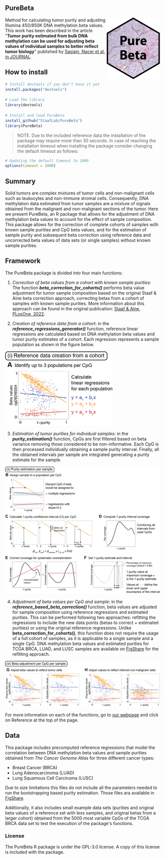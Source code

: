 ## PureBeta

<a href="https://staaflab.github.io/PureBeta/"><img src="man/figures/logo.png" align="right" height="200" alt="PureBeta website" /></a>

Method for calculating tumor purity and adjusting Illumina 450/850K DNA methylation beta values. This work has been described in the article "**Tumor purity estimated from bulk DNA methylation can be used for adjusting beta values of individual samples to better reflect tumor biology**" published by [Sasiain, Nacer et al. in *JOURNAL*](LINK).

## How to install

```R
# Install devtools if you don't have it yet
install.packages("devtools")

# Load the library
library(devtools)

# Install and load PureBeta
install_github("StaafLab/PureBeta")
library(PureBeta)
```

> NOTE. Due to the included reference data the installation of the package may require more than 30 seconds. In case of reaching the installation timeout when installing the package consider changing the default timeout as follows:
``` R
# Updating the default timeout to 1000
options(timeout = 1000)
```

## Summary

Solid tumors are complex mixtures of tumor cells and non-malignant cells such 
as leukocytes and non-immune stromal cells. Consequently, DNA methylation data estimated
from tumor samples are a mixture of signals obtained from the malignant and
non-malignant sections of the tumor. Here we present PureBeta, an R package that allows
for the adjustment of DNA methylation beta values to account for the effect of sample
composition. This package allows for the correction of complete cohorts of samples with
known sample purities and CpG beta values, and for the estimation of sample purity and subsequent beta correction using reference data and uncorrected beta values of data sets (or single samples)
without known sample purities. 

## Framework
The PureBeta package is divided into four main functions:

1. *Correction of beta values from a cohort with known sample purities*: The function ***beta_correction_for_cohorts()*** performs beta value adjustment for tumor sample composition based on the original Staaf & Aine beta correction approach, correcting betas from a cohort of samples with known sample purities. More information about this approach can be found in the original publication: [Staaf & Aine, PLosOne, 2022](https://doi.org/10.1371/journal.pone.0265557).

2. *Creation of reference data from a cohort*: in the ***reference_regressions_generator()*** function, reference linear regressions are calculated based on DNA methylation beta values and tumor purity estimates of a cohort. Each regression represents a sample population as shown in the figure below.

<img src="./man/figures/module1.png" width="350">
</p>

3. *Estimation of tumor purities for individual samples*: in the ***purity_estimation()*** function, CpGs are first filtered based on beta variance removing those considered to be non-informative. Each CpG is then processed individually obtaining a sample purity interval. Finally, all the obtained intervals per sample are integrated generating a purity estimate for the sample.

![](./man/figures/module2.png)

4. *Adjustment of beta values per CpG and sample*: in the ***reference_based_beta_correction()*** function, beta values are adjusted for sample composition using reference regressions and estimated purities. This can be performed following two approaches: refitting the regressions to include the new data points (betas to correct + estimated purities) or using the original reference regressions. Unlike **beta_correction_for_cohorts()**, this function does not require the usage of a full cohort of samples, as it is applicable to a single sample and a single CpG. DNA methylation beta values and estimated purities for TCGA BRCA, LUAD, and LUSC samples are available on [FigShare](https://doi.org/10.6084/m9.figshare.26272864) for the refitting approach.

![](./man/figures/module3.png)

For more information on each of the functions, go to [our webpage](https://staaflab.github.io/PureBeta/) and click on Reference at the top of the page. 

## Data

This package includes precomputed reference regressions that model the correlation
between DNA methylation beta values and sample purities obtained from *The Cancer 
Genome Atlas* for three different cancer types: 

* Breast Cancer (BRCA)
* Lung Adenocarcinoma (LUAD) 
* Lung Squamous Cell Carcinoma (LUSC) 

Due to size limitations this files do not include all the parameters needed to run the bootstrapping based purity estimation. Those files ara available in [FigShare](XXXX).

Additionally, it also includes small example data sets (purities and original beta values of a reference set with less samples, and original betas from a larger cohort) obtained from the 5000 most variable CpGs of the TCGA BRCA
data set to test the execution of the package's functions.

### License

The PureBeta R package is under the GPL-3.0 license. A copy of this license is included with the package.
